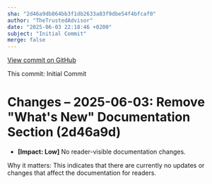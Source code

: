 ```yaml
---
sha: "2d46a9db864bb3f1db2633a83f9dbe54f4bfcaf0"
author: "TheTrustedAdvisor"
date: "2025-06-03 22:18:46 +0200"
subject: "Initial Commit"
merge: false
---
```


[View commit on GitHub](https://github.com/TheTrustedAdvisor/FabricAdoptionFramework/commit/2d46a9db864bb3f1db2633a83f9dbe54f4bfcaf0)

This commit: Initial Commit

# Changes – 2025-06-03: Remove "What's New" Documentation Section (2d46a9d)

- **[Impact: Low]** No reader-visible documentation changes.  
   
Why it matters: This indicates that there are currently no updates or changes that affect the documentation for readers.
